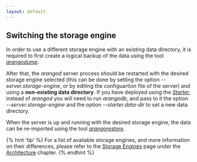 ```yaml
---
layout: default
---
```

Switching the storage engine
----------------------------

In order to use a different storage engine with an existing data directory,
it is required to first create a logical backup of the data using the 
tool [_arangodump_](programs-arangodump.html).

After that, the _arangod_ server process should be restarted with the desired storage
engine selected (this can be done by setting the option *--server.storage-engine*,
or by editing the configuartion file of the server) and using a **non-existing data directory**.
If you have deployed using the [_Starter_](programs-starter.html),
instead of _arangod_ you will need to run _arangodb_, and pass to it the option 
*--server.storage-engine* and the option *--starter.data-dir* to set a new
data directory.

When the server is up and running with the desired storage engine, the data
can be re-imported using the tool
[_arangorestore_](programs-arangorestore.html).

{% hint 'tip' %}
For a list of available storage engines, and more information on their
differences, please refer to the [Storage Engines](architecture-storageengines.html)
page under the [Architecture](architecture.html) chapter.
{% endhint %}
